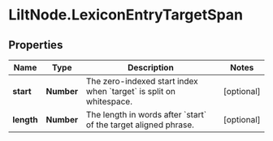 # LiltNode.LexiconEntryTargetSpan

## Properties

Name | Type | Description | Notes
------------ | ------------- | ------------- | -------------
**start** | **Number** | The zero-indexed start index when &#x60;target&#x60; is split on whitespace.  | [optional] 
**length** | **Number** | The length in words after &#x60;start&#x60; of the target aligned phrase.  | [optional] 


